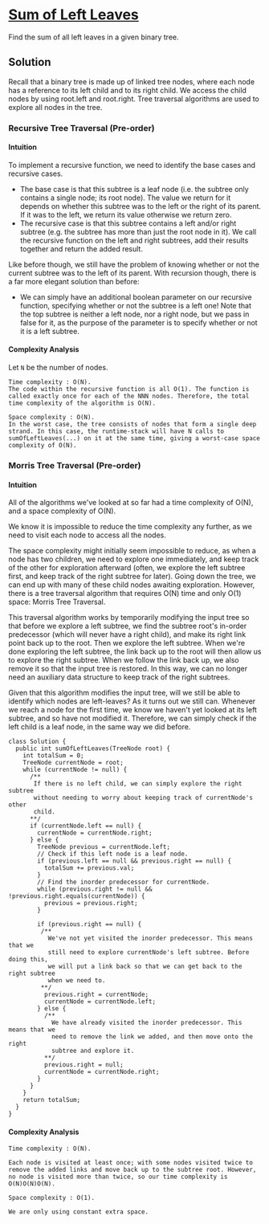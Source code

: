 # [Sum of Left Leaves](https://leetcode.com/problems/sum-of-left-leaves/)

Find the sum of all left leaves in a given binary tree.

## Solution

Recall that a binary tree is made up of linked tree nodes, where each node has a reference to its left child and to its right child.
We access the child nodes by using root.left and root.right. Tree traversal algorithms are used to explore all nodes in the tree.

### Recursive Tree Traversal (Pre-order)

#### Intuition

To implement a recursive function, we need to identify the base cases and recursive cases.

- The base case is that this subtree is a leaf node (i.e. the subtree only contains a single node; its root node). The value we return for it depends on whether this subtree was to the left or the right of its parent. If it was to the left, we return its value otherwise we return zero.
- The recursive case is that this subtree contains a left and/or right subtree (e.g. the subtree has more than just the root node in it). We call the recursive function on the left and right subtrees, add their results together and return the added result.

Like before though, we still have the problem of knowing whether or not the current subtree was to the left of its parent. With recursion though, there is a far more elegant solution than before: 

- We can simply have an additional boolean parameter on our recursive function, specifying whether or not the subtree is a left one! Note that the top subtree is neither a left node, nor a right node, but we pass in false for it, as the purpose of the parameter is to specify whether or not it is a left subtree.

#### Complexity Analysis

Let `N` be the number of nodes.

    Time complexity : O(N).
    The code within the recursive function is all O(1). The function is called exactly once for each of the NNN nodes. Therefore, the total time complexity of the algorithm is O(N).

    Space complexity : O(N).
    In the worst case, the tree consists of nodes that form a single deep strand. In this case, the runtime-stack will have N calls to sumOfLeftLeaves(...) on it at the same time, giving a worst-case space complexity of O(N).

### Morris Tree Traversal (Pre-order)

#### Intuition

All of the algorithms we've looked at so far had a time complexity of O(N),
and a space complexity of O(N).

We know it is impossible to reduce the time complexity any further,
as we need to visit each node to access all the nodes.

The space complexity might initially seem impossible to reduce,
as when a node has two children, we need to explore one immediately,
and keep track of the other for exploration afterward (often, we explore the left subtree first,
and keep track of the right subtree for later). 
Going down the tree, we can end up with many of these child nodes awaiting exploration. 
However, there is a tree traversal algorithm that requires O(N) time and only O(1) space: Morris Tree Traversal.

This traversal algorithm works by temporarily modifying the input tree so that before we explore a left subtree,
we find the subtree root's in-order predecessor (which will never have a right child),
and make its right link point back up to the root. 
Then we explore the left subtree. When we're done exploring the left subtree,
the link back up to the root will then allow us to explore the right subtree.
When we follow the link back up, we also remove it so that the input tree is restored.
In this way, we can no longer need an auxiliary data structure to keep track of the right subtrees.

Given that this algorithm modifies the input tree, will we still be able to identify which nodes are left-leaves?
As it turns out we still can. Whenever we reach a node for the first time, we know we haven't yet looked at its left subtree,
and so have not modified it. Therefore, we can simply check if the left child is a leaf node, in the same way we did before.

```aidl
class Solution {
  public int sumOfLeftLeaves(TreeNode root) {
    int totalSum = 0;
    TreeNode currentNode = root;
    while (currentNode != null) {
      /**
       If there is no left child, we can simply explore the right subtree
       without needing to worry about keeping track of currentNode's other
       child.
      **/
      if (currentNode.left == null) {
        currentNode = currentNode.right;
      } else {
        TreeNode previous = currentNode.left;
        // Check if this left node is a leaf node.
        if (previous.left == null && previous.right == null) {
          totalSum += previous.val;
        }
        // Find the inorder predecessor for currentNode.
        while (previous.right != null && !previous.right.equals(currentNode)) {
          previous = previous.right;
        }
        
        if (previous.right == null) {
         /**
           We've not yet visited the inorder predecessor. This means that we 
           still need to explore currentNode's left subtree. Before doing this,
           we will put a link back so that we can get back to the right subtree
           when we need to.
         **/
          previous.right = currentNode;
          currentNode = currentNode.left;
        } else {
          /**
            We have already visited the inorder predecessor. This means that we
            need to remove the link we added, and then move onto the right
            subtree and explore it.
          **/
          previous.right = null;
          currentNode = currentNode.right;
        }
      }
    }
    return totalSum;
  }
}
```

#### Complexity Analysis

    Time complexity : O(N).

    Each node is visited at least once; with some nodes visited twice to remove the added links and move back up to the subtree root. However, no node is visited more than twice, so our time complexity is O(N)O(N)O(N).

    Space complexity : O(1).

    We are only using constant extra space.
